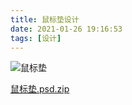 ```yaml
---
title: 鼠标垫设计
date: 2021-01-26 19:16:53
tags: [设计]
---
```


![鼠标垫](https://user-images.githubusercontent.com/1764005/105838242-ccfcef80-600a-11eb-8a26-b07c8c7932b4.png)

[鼠标垫.psd.zip](https://github.com/blusewang/blog/files/5872975/psd.zip)